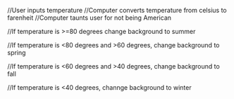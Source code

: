 //User inputs temperature
	//Computer converts temperature from celsius to farenheit
	//Computer taunts user for not being American

//If temperature is >=80 degrees change background to summer

//If temperature is <80 degrees and >60 degrees, change background to spring

//If temperature is <60 degrees and >40 degrees, change background to fall

//If temperature is <40 degrees, channge background to winter	